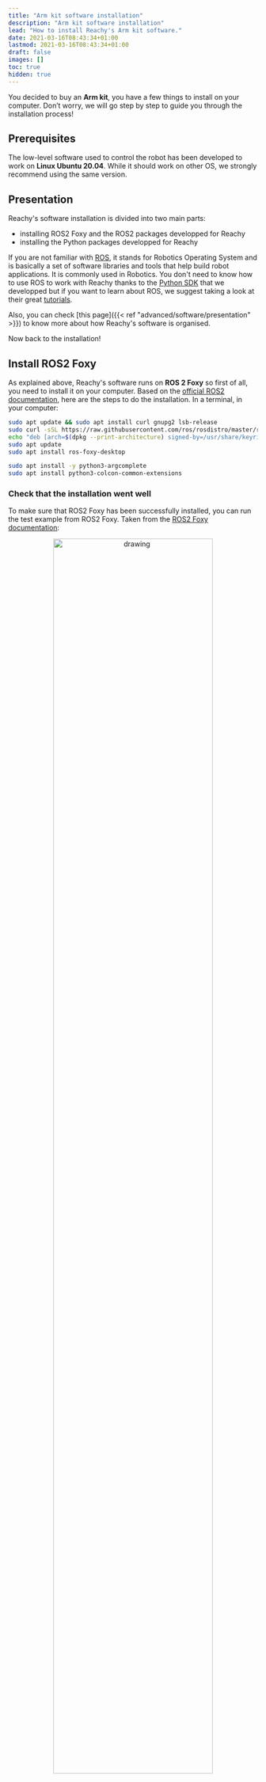 ```yaml
---
title: "Arm kit software installation"
description: "Arm kit software installation"
lead: "How to install Reachy's Arm kit software."
date: 2021-03-16T08:43:34+01:00
lastmod: 2021-03-16T08:43:34+01:00
draft: false
images: []
toc: true
hidden: true
---
```


You decided to buy an **Arm kit**, you have a few things to install on your computer.
Don’t worry, we will go step by step to guide you through the installation process!

## Prerequisites
The low-level software used to control the robot has been developed to work on **Linux Ubuntu 20.04**. While it should work on other OS, we strongly recommend using the same version.  

## Presentation
Reachy's software installation is divided into two main parts:
- installing ROS2 Foxy and the ROS2 packages developped for Reachy
- installing the Python packages developped for Reachy

If you are not familiar with [ROS](https://www.ros.org), it stands for Robotics Operating System and is basically a set of software libraries and tools that help build robot applications. It is commonly used in Robotics. You don't need to know how to use ROS to work with Reachy thanks to the [Python SDK](https://github.com/pollen-robotics/reachy-sdk) that we developped but if you want to learn about ROS, we suggest taking a look at their great [tutorials](https://docs.ros.org/en/foxy/Tutorials.html).

Also, you can check [this page]({{< ref "advanced/software/presentation" >}}) to know more about how Reachy's software is organised.

Now back to the installation!

## Install ROS2 Foxy
As explained above, Reachy's software runs on **ROS 2 Foxy** so first of all, you need to install it on your computer. 
Based on the [official ROS2 documentation](https://index.ros.org/doc/ros2/Installation/Foxy/Linux-Install-Debians/), here are the steps to do the installation.
In a terminal, in your computer:
```bash
sudo apt update && sudo apt install curl gnupg2 lsb-release
sudo curl -sSL https://raw.githubusercontent.com/ros/rosdistro/master/ros.key  -o /usr/share/keyrings/ros-archive-keyring.gpg
echo "deb [arch=$(dpkg --print-architecture) signed-by=/usr/share/keyrings/ros-archive-keyring.gpg] http://packages.ros.org/ros2/ubuntu $(lsb_release -cs) main" | sudo tee /etc/apt/sources.list.d/ros2.list > /dev/null
sudo apt update
sudo apt install ros-foxy-desktop

sudo apt install -y python3-argcomplete
sudo apt install python3-colcon-common-extensions
```
### Check that the installation went well
To make sure that ROS2 Foxy has been successfully installed, you can run the test example from ROS2 Foxy. 
Taken from the [ROS2 Foxy documentation](https://docs.ros.org/en/foxy/Installation/Ubuntu-Install-Debians.html#try-some-examples):

<p align="center">
<img src="ros2_talker_example.png" alt="drawing" width="80%"/>
</p>

Your two terminals should look like this:
<p align="center">
<img src="ros2_talker_example_terminal.png" alt="drawing" width="80%"/>
</p>

## Install Reachy's ROS2 packages
### Create a dedicated workspace
Now that you have installed ROS, you need to [create a ROS workspace](https://docs.ros.org/en/foxy/Tutorials/Workspace/Creating-A-Workspace.html) to install the specific ROS packages for Reachy.

Create it in your $HOME folder:
```bash
mkdir -p ~/reachy_ws/src
```

Build your empty workspace once to set everything up.
```bash
cd ~/reachy_ws
source /opt/ros/foxy/setup.bash
colcon build 
```

Once done, add commands to your *.bashrc* file so that you won't have to type them in each new terminal. 

```bash
echo "source /opt/ros/foxy/setup.bash" >> ~/.bashrc
echo "source /home/reachy/reachy_ws/install/setup.bash" >> ~/.bashrc
echo "source /usr/share/colcon_cd/function/colcon_cd.sh" >> ~/.bashrc
echo "export _colcon_cd_root=~/ros2_install" >> ~/.bashrc
```
In the seconde line, replace the *reachy* in */home/reachy/reachy_ws/install/setup.bash* with your username.

Finally, source your *.bashrc* file:
```bash
source ~/.bashrc
```

### Clone Reachy's ROS2 packages
Now you're ready to install Reachy's ROS2 packages in the workspace you just created.
The packages are the following:
* [reachy_msgs](https://github.com/pollen-robotics/reachy_msgs)  
* [reachy_controllers](https://github.com/pollen-robotics/reachy_controllers)  
* [reachy_kinematics](https://github.com/pollen-robotics/reachy_kinematics)   
* [reachy_sdk_server](https://github.com/pollen-robotics/reachy_sdk_server)
* [reachy_description](https://github.com/pollen-robotics/reachy_description)

```bash
cd ~/reachy_ws/src
git clone https://github.com/pollen-robotics/reachy_msgs.git
git clone https://github.com/pollen-robotics/reachy_controllers.git
git clone https://github.com/pollen-robotics/reachy_kinematics.git
git clone https://github.com/pollen-robotics/reachy_sdk_server.git
git clone https://github.com/pollen-robotics/reachy_description.git
```

Once everything cloned in your ROS2 workspace, build the packages:
```bash
cd ~/reachy_ws
colcon build
```

## Install Reachy's Python packages

***We recommend working in a [virtual environment](https://virtualenvwrapper.readthedocs.io/en/latest/) to install Reachy's Python packages.***

### Dependencies
Some of Reachy's Python packages have dependencies that you should install. The dependencies are *numpy, scipy, pyquaternion, sklearn, pykdl*.
* Using pip install:
```bash
pip3 install numpy
pip3 install scipy
pip3 install pyquaternion
pip3 install sklearn
```
* Using apt install:
```bash
sudo apt install python3-pykdl
```

We also recommend to install the *jupyter* and *matplotlib* libraries.
```bash
pip3 install jupyter
pip3 install matplotlib
```

### Cloning the Python packages
Create another folder *dev* that will contain all the packages used with Reachy that are not based on ROS.

```bash
mkdir ~/dev
```

In this folder you will need the following repositories:  

* [reachy_pyluos_hal](https://github.com/pollen-robotics/reachy_pyluos_hal)  
* [reachy_sdk_api](https://github.com/pollen-robotics/reachy-sdk-api)  
* [reachy-sdk](https://github.com/pollen-robotics/reachy-sdk)  

```bash
cd ~/dev
git clone https://github.com/pollen-robotics/reachy_pyluos_hal.git
git clone https://github.com/pollen-robotics/reachy-sdk-api.git
git clone https://github.com/pollen-robotics/reachy-sdk.git
```

Install the packages after the cloning.
```bash
cd ~/dev/reachy_pyluos_hal
pip3 install -e .

cd ~/dev/reachy-sdk-api
pip3 install -e python

cd ~/dev/reachy-sdk
pip3 install -e .
```

***To learn more on the repositories content and usage, please refer to README.md files in each repository.***

## Other
### Open ports for serial use
By default, on a Ubuntu install, when using serial, users do not have the right to access the ports. Give rights to open `/dev/ttyUSB` ports:
```bash
sudo usermod -a -G tty <usr_name>
sudo usermod -a -G dialout <usr_name>
```
### Set the correct configuration file
As Reachy software is meant to work with different robot configurations. Several configuration files are available.  

By default, the configuration is set to a **full robot**. You need to modify it to your own configuration.  

Open .bashrc: 
```bash
nano ~/.bashrc
```

And add an environment variable REACHY_MODEL that designates your model.  
For example, to configure only a right arm:
```bash
export REACHY_MODEL="robotic_arm_right"
```

Make sure to source your *.bashrc* file to take the modification into account:
```bash
source ~/.bashrc
```

### Generate a system.d file for auto-startup
If you want that all Reachy's ROS2 packages start automatically when your computer starts, you can use our systemd file:
```bash
cd ~/reachy_ws/src/reachy_sdk_server
bash generate-service-file.bash
```
This command should have created a file called *reachy_sdk_server.service*. To activate this service, you need to copy it to `systemd`:
```bash
sudo cp reachy_sdk_server.service /etc/systemd/system
```

Enable it for the service to be launched automatically when you restart your computer:
```bash
sudo systemctl enable reachy_sdk_server.service
```
You can manually start it doing:
```bash
sudo systemctl start reachy_sdk_server.service
```
*Note:* You need to connect the arm to your computer before starting a service. If you enabled the service, connect your arm to your computer before turning it on.  

*For more information on the services, please refer to section [Using services]({{< ref "services" >}}).*


## If you want to work directly at the ROS level

If you prefer using the ROS2 packages instead of the Python SDK, you can find launch files in each of our ROS packages to set them up.
In particular, you can run:  
```bash
ros2 launch reachy_kinematics kinematics.launch.py  
# (for description and kinematics)
```

```bash
ros2 launch reachy_controllers joint_state_controller.launch.py  
# (for joint_state, joint_goals, fans, sensors, etc.) 
```

If you want to use the SDK, we provide a specific launcher file that starts everything (including the above mentioned ROS packages) at once:  
```bash
ros2 launch reachy_sdk_server run_everything_no_head.launch.py
```

For more information, check the page [Working with ROS2 Foxy]({{< ref "advanced/software/ros2-level" >}})

## Final checking
Everything should now be installed on your computer to start working with Reachy! Let's check this out.

First, if you created *reachy_sdk_server.service* to start everything in background, stop it.

```bash
sudo systemctl stop reachy_sdk_server.service
```

Then, launch the ROS2 packages in a terminal:
```bash
cd ~/reachy_ws/ros2 launch reachy_sdk_server run_everything_no_head.launch.py
```

{{< alert icon="💡" text="Before launching it, the arm should be powered and the <a href=\"/advanced/overview/arm-kit#reachys-arm\">USB to serial board</a> connected to your computer." >}}

The output in the terminal should look like this:
<p align="center">
<img src="ros_launch_all.png" alt="drawing" width="80%"/>
</p>

Especially, you should see the line: ***SDK ready to be served!***.

Finally you can check that you can connect to the arm using Reachy's Python SDK.

In a python terminal:
```python
>>> from reachy_sdk import ReachySDK

>>> reachy = ReachySDK(host='localhost')

>>>reachy
```
For a robotic right arm, the outputs should look like this:
<p align="center">
<img src="robotic_arm_connect_sdk.png" alt="drawing" width="80%"/>
</p>

If both of these are ok the arm's software installation should have went well!
